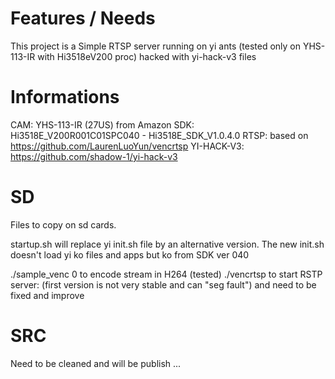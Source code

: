 # Features / Needs
This project is a Simple RTSP server running on yi ants (tested only on YHS-113-IR with Hi3518eV200 proc) hacked with yi-hack-v3 files

# Informations
CAM: YHS-113-IR (27US) from Amazon
SDK: Hi3518E_V200R001C01SPC040 - Hi3518E_SDK_V1.0.4.0
RTSP: based on https://github.com/LaurenLuoYun/vencrtsp
YI-HACK-V3: https://github.com/shadow-1/yi-hack-v3

# SD
Files to copy on sd cards.

startup.sh will replace yi init.sh file by an alternative version.
The new init.sh doesn't load yi ko files and apps but ko from SDK ver 040

./sample_venc 0 to encode stream in H264 (tested)
./vencrtsp to start RSTP server: (first version is not very stable and can "seg fault") and need to be fixed and improve


# SRC
Need to be cleaned and will be publish ...


